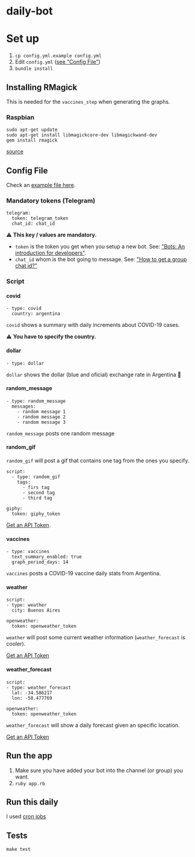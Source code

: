 # daily-bot

# Set up
1. `cp config.yml.example config.yml`
1. Edit `config.yml` ([see "Config File"](#config-file))
1. `bundle install`

## Installing RMagick
This is needed for the `vaccines_step` when generating the graphs.

### Raspbian
```
sudo apt-get update
sudo apt-get install libmagickcore-dev libmagickwand-dev
gem install rmagick
```
[source](https://www.andrewhavens.com/posts/29/how-to-install-the-rmagick-gem-on-a-raspberry-pi)

## Config File
Check an [example file here](config.yml.example).

### Mandatory tokens (Telegram)
```
telegram:
  token: telegram_token
  chat_id: chat_id
```

⚠️ __This key / values are mandatory.__
- `token` is the token you get when you setup a new bot. See: ["Bots: An introduction for developers"](https://core.telegram.org/bots#6-botfather).
- `chat_id` whom is the bot going to message. See: ["How to get a group chat id?"](https://stackoverflow.com/a/32572159)

### Script
#### covid
```
- type: covid
  country: argentina
```
`covid` shows a summary with daily increments about COVID-19 cases. 

:warning: __You have to specify the country.__

#### dollar
```
- type: dollar
```
`dollar` shows the dollar (blue and oficial) exchange rate in Argentina 💸

#### random_message
```
- type: random_message
  messages:
    - random message 1
    - random message 2
    - random message 3
```
`random_message` posts one random message 

#### random_gif
`random_gif` will post a gif that contains one tag from the ones you specify.

```
script:
  - type: random_gif
    tags:
      - firs tag
      - second tag
      - third tag

giphy:
  token: giphy_token
```

[Get an API Token](https://developers.giphy.com).

#### vaccines
```
- type: vaccines
  text_summary_enabled: true
  graph_period_days: 14
```
`vaccines` posts a COVID-19 vaccine daily stats from Argentina.

#### weather
```
script:
- type: weather
  city: Buenos Aires
  
openweather:
  token: openweather_token
```
`weather` will post some current weather information (`weather_forecast` is cooler). 

[Get an API Token](https://openweathermap.org/api)

#### weather_forecast
```
script:
- type: weather_forecast
  lat: -34.586217
  lon: -58.477769
  
openweather:
  token: openweather_token
```
`weather_forecast` will show a daily forecast given an specific location. 

[Get an API Token](https://openweathermap.org/api)

## Run the app

1. Make sure you have added your bot into the channel (or group) you want.
1. `ruby app.rb`


## Run this daily
I used [cron jobs](https://en.wikipedia.org/wiki/Cron)

## Tests
```
make test
```
